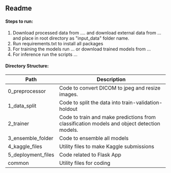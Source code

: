 ## Readme
 
#### Steps to run:

1. Download processed data from .... and download external data from ... and place in root directory as "input_data" folder name.
2. Run requirements.txt to install all packages
3. For training the models run ... or download trained models from ...
4. For inference run the scripts ...
 
#### Directory Structure:

|Path|Description|
|------------|-----------|
|0_preprocessor|Code to convert DICOM to jpeg and resize images.|
|1_data_split|Code to split the data into train-validation-holdout|
|2_trainer|Code to train and make predictions from classification models and object detection models.|
|3_ensemble_folder|Code to ensemble all models|
|4_kaggle_files|Utility files to make Kaggle submissions|
|5_deployment_files|Code related to Flask App|
|common|Utility files for coding|
